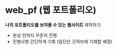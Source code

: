 # web_pf (웹 포트폴리오)
**나의 포트폴리오를 보여줄 수 있는 웹사이트** 제작하기
- 완성 전까지 꾸준히 진행
- 진행사항 간단하게 기록 (일단은 깃허브에 기재할 예정)